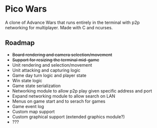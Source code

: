 # Pico Wars
A clone of Advance Wars that runs entirely in the terminal with p2p networking for multiplayer. Made with C and ncurses.

## Roadmap
- ~~Board rendering and camera selection/movement~~
- ~~Support for resizing the terminal mid-game~~
- Unit rendering and selection/movement
- Unit attacking and capturing logic
- Game day turn logic and player state
- Win state logic
- Game state serialization 
- Networking module to allow p2p play given specific address and port
- Expand networking module to allow search on LAN
- Menus on game start and to serach for games
- Game event log
- Custom map support
- Custom graphical support (extended graphics module?)
- ???